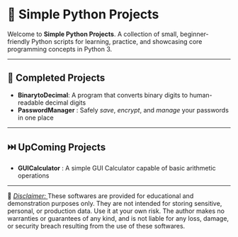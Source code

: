 # 🐍 **Simple Python Projects**

Welcome to **Simple Python Projects**. A collection of small, beginner-friendly Python scripts for learning, practice, and showcasing core programming concepts in Python 3.

---

## 📂 Completed Projects

 - **BinarytoDecimal**: A program that converts binary digits to human-readable decimal digits
 -  **PasswordManager** : Safely *save*, *encrypt*, and *manage* your passwords in one place
---

## ⏭️ UpComing Projects

 - **GUICalculator** : A simple GUI Calculator capable of basic arithmetic operations

---

📜 
<u> *Disclaimer:* </u>These softwares are provided for educational and demonstration purposes only.
They are not intended for storing sensitive, personal, or production data.
Use it at your own risk. The author makes no warranties or guarantees of any kind, and is not liable for any loss, damage, or security breach resulting from the use of these softwares.
